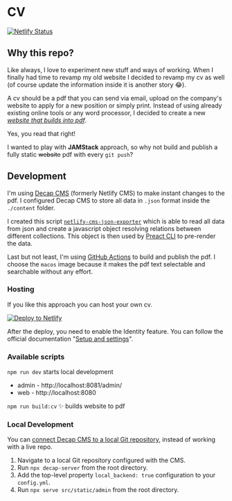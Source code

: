 # CV

[![Netlify Status](https://api.netlify.com/api/v1/badges/ac59c871-ad29-49c8-818b-09855f851806/deploy-status)](https://app.netlify.com/sites/marcomontalbano-cv/deploys)

## Why this repo?

Like always, I love to experiment new stuff and ways of working.
When I finally had time to revamp my old website I decided to revamp my cv as well (of course update the information inside it is another story :joy:).

A cv should be a pdf that you can send via email, upload on the company's website to apply for a new position or simply print.
Instead of using already existing online tools or any word processor, I decided to create a new <u>*website that builds into pdf*</u>.

Yes, you read that right!

I wanted to play with **JAMStack** approach, so why not build and publish a fully static ~~website~~ pdf with every `git push`?

## Development

I'm using [Decap CMS](https://decapcms.org/) (formerly Netlify CMS) to make instant changes to the pdf. I configured Decap CMS to store all data in `.json` format inside the `./content` folder.

I created this script [`netlify-cms-json-exporter`](https://github.com/marcomontalbano/netlify-cms-json-exporter) which is able to read all data from json and create a javascript object resolving relations between different collections. This object is then used by [Preact CLI](https://github.com/preactjs/preact-cli) to pre-render the data.

Last but not least, I'm using [GitHub Actions](https://github.com/features/actions) to build and publish the pdf. I choose the `macos` image because it makes the pdf text selectable and searchable without any effort.

### Hosting

If you like this approach you can host your own cv.

[![Deploy to Netlify](https://www.netlify.com/img/deploy/button.svg)](https://app.netlify.com/start/deploy?repository=https://github.com/marcomontalbano/cv)

After the deploy, you need to enable the Identity feature. You can follow the official documentation "[Setup and settings](https://docs.netlify.com/visitor-access/git-gateway/#setup-and-settings)".

### Available scripts

`npm run dev` starts local development

- admin - http://localhost:8081/admin/
- web - http://localhost:8080

`npm run build:cv` :sparkles: builds website to pdf

### Local Development

You can [connect Decap CMS to a local Git repository](https://decapcms.org/docs/working-with-a-local-git-repository/), instead of working with a live repo.

1. Navigate to a local Git repository configured with the CMS.
1. Run `npx decap-server` from the root directory.
1. Add the top-level property `local_backend: true` configuration to your `config.yml`.
1. Run `npx serve src/static/admin` from the root directory.
